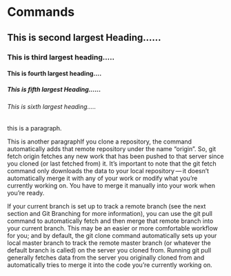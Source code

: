 # Commands

## This is second largest Heading......
### This is third largest heading.....
#### This is fourth largest heading....
##### This is fifth largest Heading......
###### This is sixth largest heading.....

this is a paragraph.

This is another paragraphIf you clone a repository, the command automatically adds that remote repository under the name “origin”. So, git fetch origin fetches any new work that has been pushed to that server since you cloned (or last fetched from) it. It’s important to note that the git fetch command only downloads the data to your local repository — it doesn’t automatically merge it with any of your work or modify what you’re currently working on. You have to merge it manually into your work when you’re ready.

If your current branch is set up to track a remote branch (see the next section and Git Branching for more information), you can use the git pull command to automatically fetch and then merge that remote branch into your current branch. This may be an easier or more comfortable workflow for you; and by default, the git clone command automatically sets up your local master branch to track the remote master branch (or whatever the default branch is called) on the server you cloned from. Running git pull generally fetches data from the server you originally cloned from and automatically tries to merge it into the code you’re currently working on.
